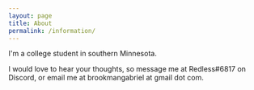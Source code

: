 ```yaml
---
layout: page
title: About
permalink: /information/
---
```


I'm a college student in southern Minnesota.

I would love to hear your thoughts, so message me at Redless#6817 on Discord, or email me at brookmangabriel at gmail dot com.
